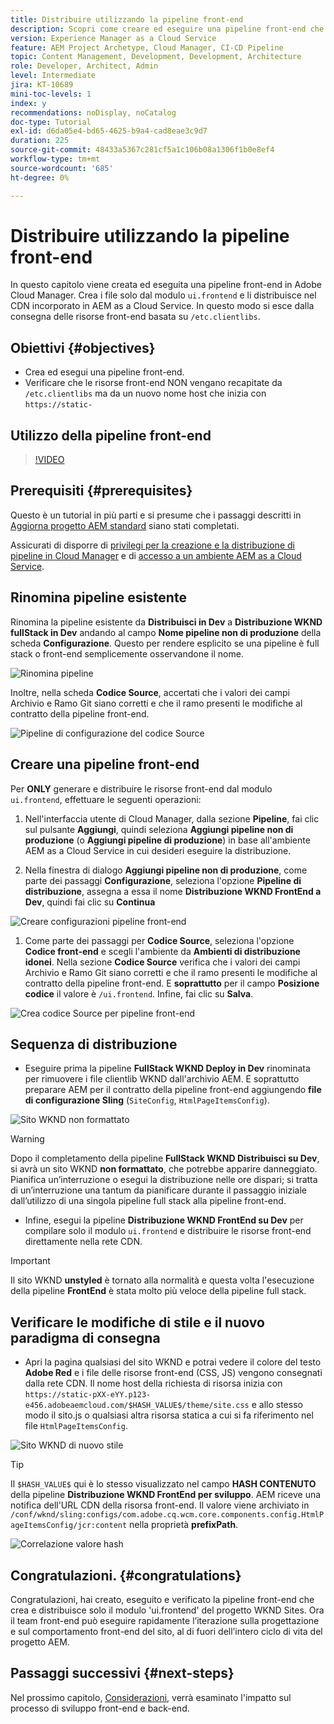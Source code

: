 ```yaml
---
title: Distribuire utilizzando la pipeline front-end
description: Scopri come creare ed eseguire una pipeline front-end che crea risorse front-end e distribuisce nella rete CDN integrata in AEM as a Cloud Service.
version: Experience Manager as a Cloud Service
feature: AEM Project Archetype, Cloud Manager, CI-CD Pipeline
topic: Content Management, Development, Development, Architecture
role: Developer, Architect, Admin
level: Intermediate
jira: KT-10689
mini-toc-levels: 1
index: y
recommendations: noDisplay, noCatalog
doc-type: Tutorial
exl-id: d6da05e4-bd65-4625-b9a4-cad8eae3c9d7
duration: 225
source-git-commit: 48433a5367c281cf5a1c106b08a1306f1b0e8ef4
workflow-type: tm+mt
source-wordcount: '685'
ht-degree: 0%

---
```


# Distribuire utilizzando la pipeline front-end

In questo capitolo viene creata ed eseguita una pipeline front-end in Adobe Cloud Manager. Crea i file solo dal modulo `ui.frontend` e li distribuisce nel CDN incorporato in AEM as a Cloud Service. In questo modo si esce dalla consegna delle risorse front-end basata su `/etc.clientlibs`.


## Obiettivi {#objectives}

* Crea ed esegui una pipeline front-end.
* Verificare che le risorse front-end NON vengano recapitate da `/etc.clientlibs` ma da un nuovo nome host che inizia con `https://static-`

## Utilizzo della pipeline front-end

>[!VIDEO](https://video.tv.adobe.com/v/3409420?quality=12&learn=on)

## Prerequisiti {#prerequisites}

Questo è un tutorial in più parti e si presume che i passaggi descritti in [Aggiorna progetto AEM standard](./update-project.md) siano stati completati.

Assicurati di disporre di [privilegi per la creazione e la distribuzione di pipeline in Cloud Manager](https://experienceleague.adobe.com/docs/experience-manager-cloud-manager/content/requirements/users-and-roles.html?lang=en#role-definitions) e di [accesso a un ambiente AEM as a Cloud Service](https://experienceleague.adobe.com/docs/experience-manager-cloud-service/content/implementing/using-cloud-manager/manage-environments.html?lang=it).

## Rinomina pipeline esistente

Rinomina la pipeline esistente da __Distribuisci in Dev__ a __Distribuzione WKND fullStack in Dev__ andando al campo __Nome pipeline non di produzione__ della scheda __Configurazione__. Questo per rendere esplicito se una pipeline è full stack o front-end semplicemente osservandone il nome.

![Rinomina pipeline](assets/fullstack-wknd-deploy-dev-pipeline.png)


Inoltre, nella scheda __Codice Source__, accertati che i valori dei campi Archivio e Ramo Git siano corretti e che il ramo presenti le modifiche al contratto della pipeline front-end.

![Pipeline di configurazione del codice Source](assets/fullstack-wknd-source-code-config.png)


## Creare una pipeline front-end

Per __ONLY__ generare e distribuire le risorse front-end dal modulo `ui.frontend`, effettuare le seguenti operazioni:

1. Nell&#39;interfaccia utente di Cloud Manager, dalla sezione __Pipeline__, fai clic sul pulsante __Aggiungi__, quindi seleziona __Aggiungi pipeline non di produzione__ (o __Aggiungi pipeline di produzione__) in base all&#39;ambiente AEM as a Cloud Service in cui desideri eseguire la distribuzione.

1. Nella finestra di dialogo __Aggiungi pipeline non di produzione__, come parte dei passaggi __Configurazione__, seleziona l&#39;opzione __Pipeline di distribuzione__, assegna a essa il nome __Distribuzione WKND FrontEnd a Dev__, quindi fai clic su __Continua__

![Creare configurazioni pipeline front-end](assets/create-frontend-pipeline-configs.png)

1. Come parte dei passaggi per __Codice Source__, seleziona l&#39;opzione __Codice front-end__ e scegli l&#39;ambiente da __Ambienti di distribuzione idonei__. Nella sezione __Codice Source__ verifica che i valori dei campi Archivio e Ramo Git siano corretti e che il ramo presenti le modifiche al contratto della pipeline front-end.
E __soprattutto__ per il campo __Posizione codice__ il valore è `/ui.frontend`. Infine, fai clic su __Salva__.

![Crea codice Source per pipeline front-end](assets/create-frontend-pipeline-source-code.png)


## Sequenza di distribuzione

* Eseguire prima la pipeline __FullStack WKND Deploy in Dev__ rinominata per rimuovere i file clientlib WKND dall&#39;archivio AEM. E soprattutto preparare AEM per il contratto della pipeline front-end aggiungendo __file di configurazione Sling__ (`SiteConfig`, `HtmlPageItemsConfig`).

![Sito WKND non formattato](assets/unstyled-wknd-site.png)

>[!WARNING]
>
>Dopo il completamento della pipeline __FullStack WKND Distribuisci su Dev__, si avrà un sito WKND __non formattato__, che potrebbe apparire danneggiato. Pianifica un’interruzione o esegui la distribuzione nelle ore dispari; si tratta di un’interruzione una tantum da pianificare durante il passaggio iniziale dall’utilizzo di una singola pipeline full stack alla pipeline front-end.


* Infine, esegui la pipeline __Distribuzione WKND FrontEnd su Dev__ per compilare solo il modulo `ui.frontend` e distribuire le risorse front-end direttamente nella rete CDN.

>[!IMPORTANT]
>
>Il sito WKND __unstyled__ è tornato alla normalità e questa volta l&#39;esecuzione della pipeline __FrontEnd__ è stata molto più veloce della pipeline full stack.

## Verificare le modifiche di stile e il nuovo paradigma di consegna

* Apri la pagina qualsiasi del sito WKND e potrai vedere il colore del testo __Adobe Red__ e i file delle risorse front-end (CSS, JS) vengono consegnati dalla rete CDN. Il nome host della richiesta di risorsa inizia con `https://static-pXX-eYY.p123-e456.adobeaemcloud.com/$HASH_VALUE$/theme/site.css` e allo stesso modo il sito.js o qualsiasi altra risorsa statica a cui si fa riferimento nel file `HtmlPageItemsConfig`.


![Sito WKND di nuovo stile](assets/newly-styled-wknd-site.png)



>[!TIP]
>
>Il `$HASH_VALUE$` qui è lo stesso visualizzato nel campo __HASH CONTENUTO__ della pipeline __Distribuzione WKND FrontEnd per sviluppo__. AEM riceve una notifica dell&#39;URL CDN della risorsa front-end. Il valore viene archiviato in `/conf/wknd/sling:configs/com.adobe.cq.wcm.core.components.config.HtmlPageItemsConfig/jcr:content` nella proprietà __prefixPath__.


![Correlazione valore hash](assets/hash-value-correlartion.png)



## Congratulazioni. {#congratulations}

Congratulazioni, hai creato, eseguito e verificato la pipeline front-end che crea e distribuisce solo il modulo &#39;ui.frontend&#39; del progetto WKND Sites. Ora il team front-end può eseguire rapidamente l’iterazione sulla progettazione e sul comportamento front-end del sito, al di fuori dell’intero ciclo di vita del progetto AEM.

## Passaggi successivi {#next-steps}

Nel prossimo capitolo, [Considerazioni](considerations.md), verrà esaminato l&#39;impatto sul processo di sviluppo front-end e back-end.
